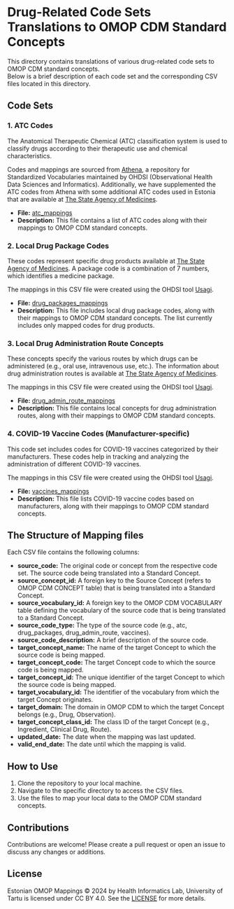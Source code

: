 # Drug-Related Code Sets Translations to OMOP CDM Standard Concepts

This directory contains translations of various drug-related code sets to OMOP CDM standard concepts.  
Below is a brief description of each code set and the corresponding CSV files located in this directory.

## Code Sets

### 1. ATC Codes
The Anatomical Therapeutic Chemical (ATC) classification system is used to classify drugs according to their therapeutic use and chemical characteristics.

Codes and mappings are sourced from [Athena](https://athena.ohdsi.org/search-terms/start), a repository for Standardized Vocabularies maintained 
by OHDSI (Observational Health Data Sciences and Informatics). 
Additionally, we have supplemented the ATC codes from Athena with some additional ATC codes used in Estonia that are available at [The State Agency of Medicines](https://ravimiregister.ee/).

- **File:** [atc_mappings](atc_mappings.csv)
- **Description:** This file contains a list of ATC codes along with their mappings to OMOP CDM standard concepts.

### 2. Local Drug Package Codes
These codes represent specific drug products available at [The State Agency of Medicines](https://ravimiregister.ee/). 
A package code is a combination of 7 numbers, which identifies a medicine package. 

The mappings in this CSV file were created using the OHDSI tool [Usagi](https://ohdsi.github.io/Usagi/).

- **File:** [drug_packages_mappings](drug_packages_mappings.csv)
- **Description:** This file includes local drug package codes, along with their mappings to OMOP CDM standard concepts. The list currently includes only mapped codes for drug products.

### 3. Local Drug Administration Route Concepts
These concepts specify the various routes by which drugs can be administered (e.g., oral use, intravenous use, etc.).
The information about drug administration routes is available at [The State Agency of Medicines](https://ravimiregister.ee/).

The mappings in this CSV file were created using the OHDSI tool [Usagi](https://ohdsi.github.io/Usagi/).

- **File:** [drug_admin_route_mappings](drug_admin_route_mappings.csv)
- **Description:** This file contains local concepts for drug administration routes, along with their mappings to OMOP CDM standard concepts.

### 4. COVID-19 Vaccine Codes (Manufacturer-specific)
This code set includes codes for COVID-19 vaccines categorized by their manufacturers. 
These codes help in tracking and analyzing the administration of different COVID-19 vaccines.

The mappings in this CSV file were created using the OHDSI tool [Usagi](https://ohdsi.github.io/Usagi/).

- **File:** [vaccines_mappings](vaccines_mappings.csv)
- **Description:** This file lists COVID-19 vaccine codes based on manufacturers, along with their mappings to OMOP CDM standard concepts.

## The Structure of Mapping files
Each CSV file contains the following columns:

- **source_code:** The original code or concept from the respective code set. The source code being translated into a Standard Concept. 
- **source_concept_id:** A foreign key to the Source Concept (refers to OMOP CDM CONCEPT table) that is being translated into a Standard Concept. 
- **source_vocabulary_id:** A foreign key to the OMOP CDM VOCABULARY table defining the vocabulary of the source code that is being translated to a Standard Concept. 
- **source_code_type:** The type of the source code (e.g., atc, drug_packages, drug_admin_route, vaccines).
- **source_code_description:** A brief description of the source code.
- **target_concept_name:** The name of the target Concept to which the source code is being mapped. 
- **target_concept_code:** The target Concept code to which the source code is being mapped. 
- **target_concept_id:** The unique identifier of the target Concept to which the source code is being mapped. 
- **target_vocabulary_id:** The identifier of the vocabulary from which the target Concept originates.
- **target_domain:** The domain in OMOP CDM to which the target Concept belongs (e.g., Drug, Observation).
- **target_concept_class_id:** The class ID of the target Concept (e.g., Ingredient, Clinical Drug, Route).
- **updated_date:** The date when the mapping was last updated.
- **valid_end_date:** The date until which the mapping is valid.

## How to Use
1. Clone the repository to your local machine.
2. Navigate to the specific directory to access the CSV files.
3. Use the files to map your local data to the OMOP CDM standard concepts.

## Contributions
Contributions are welcome! Please create a pull request or open an issue to discuss any changes or additions.

## License
Estonian OMOP Mappings © 2024 by Health Informatics Lab, University of Tartu is licensed under CC BY 4.0. See the [LICENSE](../LICENSE.txt) for more details.
